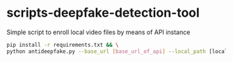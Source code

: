 scripts-deepfake-detection-tool
===

Simple script to enroll local video files by means of API instance

```bash
pip install -r requirements.txt && \
python antideepfake.py --base_url [base_url_of_api] --local_path [local path to videos] --out ./antideepfakes.csv
```
